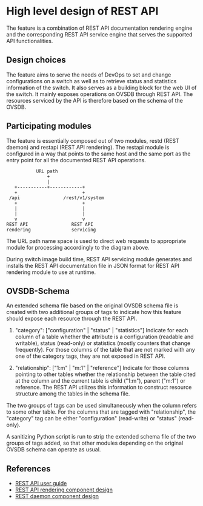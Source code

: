 High level design of REST API
============================

The feature is a combination of REST API documentation rendering engine and the corresponding REST API service engine that serves the supported API functionalities.

Design choices
--------------
The feature aims to serve the needs of DevOps to set and change configurations on a switch as well as to retrieve status and statistics information of the switch. It also serves as a building block for the web UI of the switch. It mainly exposes operations on OVSDB through REST API. The resources serviced by the API is therefore based on the schema of the OVSDB.

Participating modules
---------------------
The feature is essentially composed out of two modules, restd (REST daemon) and restapi (REST API rendering). The restapi module is configured in a way that points to the same host and the same port as the entry point for all the documented REST API operations.

```
           URL path
               +
               |
   +-----------+------------+
   +                        +
 /api                /rest/v1/system
   +                        +
   |                        |
   |                        |
   v                        v
REST API                REST API
rendering               servicing

```

The URL path name space is used to direct web requests to appropriate module for processing accordingly to the diagram above.

During switch image build time, REST API servicing module generates and installs the REST API documentation file in JSON format for REST API rendering module to use at runtime.

OVSDB-Schema
------------
An extended schema file based on the original OVSDB schema file is created with two additional groups of tags to indicate how this feature should expose each resource through the REST API.

1. "category": ["configuration" | "status" | "statistics"]
Indicate for each column of a table whether the attribute is a configuration (readable and writable), status (read-only) or statistics (mostly counters that change frequently). For those columns of the table that are not marked with any one of the category tags, they are not exposed in REST API.

2. "relationship": ["1:m" | "m:1" | "reference"]
Indicate for those columns pointing to other tables whether the relationship between the table cited at the column and the current table is child ("1:m"), parent ("m:1") or reference. The REST API utilizes this information to construct resource structure among the tables in the schema file.

The two groups of tags can be used simultaneously when the column refers to some other table. For the columns that are tagged with "relationship", the "category" tag can be either "configuration" (read-write) or "status" (read-only).

A sanitizing Python script is run to strip the extended schema file of the two groups of tags added, so that other modules depending on the original OVSDB schema can operate as usual.

References
----------
* [REST API user guide](http://www.openswitch.net/docs/REST_API_user_guide.md)
* [REST API rendering component design](http://www.openswitch.net/docs/REST_API_design.md)
* [REST daemon component design](http://www.openswitch.net/docs/REST_daemon_design.md)
